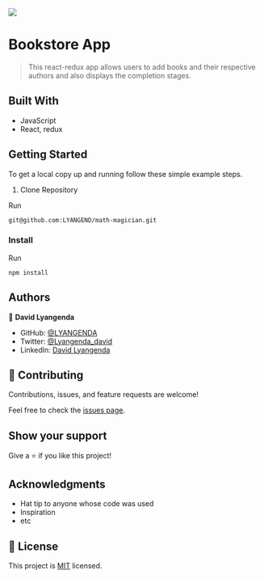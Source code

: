 ![](https://img.shields.io/badge/Microverse-blueviolet)

# Bookstore App

> This react-redux app allows users to add books and their respective authors and also displays the completion stages.


## Built With

- JavaScript
- React, redux





## Getting Started

To get a local copy up and running follow these simple example steps.

1. Clone Repository 
  
  Run
   ```
   git@github.com:LYANGEND/math-magician.git
   ```

### Install

  Run
   ```
   npm install 
   ```


## Authors

👤 **David Lyangenda**

- GitHub: [@LYANGENDA](https://github.com/LYANGEND)
- Twitter: [@Lyangenda_david](https://twitter.com/david_lyangenda)
- LinkedIn: [David Lyangenda](hhttps://www.linkedin.com/in/david-lyangenda-623087151/)


## 🤝 Contributing

Contributions, issues, and feature requests are welcome!

Feel free to check the [issues page](../../issues/).

## Show your support

Give a ⭐️ if you like this project!

## Acknowledgments

- Hat tip to anyone whose code was used
- Inspiration
- etc

## 📝 License

This project is [MIT](./MIT.md) licensed.
